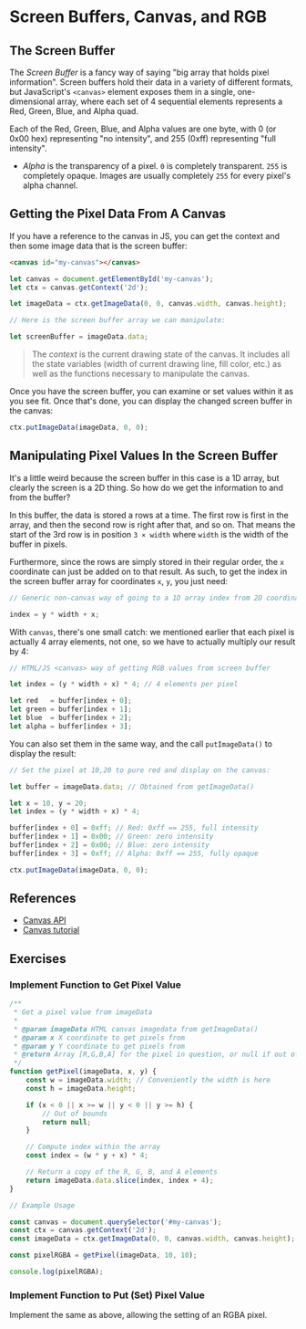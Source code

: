 # Screen Buffers, Canvas, and RGB


## The Screen Buffer

The *Screen Buffer* is a fancy way of saying "big array that holds pixel
information". Screen buffers hold their data in a variety of different
formats, but JavaScript's `<canvas>` element exposes them in a single,
one-dimensional array, where each set of 4 sequential elements
represents a Red, Green, Blue, and Alpha quad.

Each of the Red, Green, Blue, and Alpha values are one byte, with 0 (or
0x00 hex) representing "no intensity", and 255 (0xff) representing "full
intensity".

* *Alpha* is the transparency of a pixel. `0` is completely transparent. `255`
  is completely opaque. Images are usually completely `255` for every pixel's
  alpha channel.


## Getting the Pixel Data From A Canvas

If you have a reference to the canvas in JS, you can get the context and then
some image data that is the screen buffer:

```html
<canvas id="my-canvas"></canvas>
```

```javascript
let canvas = document.getElementById('my-canvas');
let ctx = canvas.getContext('2d');

let imageData = ctx.getImageData(0, 0, canvas.width, canvas.height);

// Here is the screen buffer array we can manipulate:

let screenBuffer = imageData.data;
```

> The _context_ is the current drawing state of the canvas. It includes all the
> state variables (width of current drawing line, fill color, etc.) as well as
> the functions necessary to manipulate the canvas.

Once you have the screen buffer, you can examine or set values within it
as you see fit. Once that's done, you can display the changed screen
buffer in the canvas:

```javascript
ctx.putImageData(imageData, 0, 0);
```


## Manipulating Pixel Values In the Screen Buffer

It's a little weird because the screen buffer in this case is a 1D array, but
clearly the screen is a 2D thing. So how do we get the information to and from
the buffer?

In this buffer, the data is stored a rows at a time. The first row is first in
the array, and then the second row is right after that, and so on. That means
the start of the 3rd row is in position `3 × width` where `width` is the width
of the buffer in pixels.

Furthermore, since the rows are simply stored in their regular order, the `x`
coordinate can just be added on to that result. As such, to get the index in the
screen buffer array for coordinates `x`, `y`, you just need:

```javascript
// Generic non-canvas way of going to a 1D array index from 2D coordinates:

index = y * width + x;
```

With `canvas`, there's one small catch: we mentioned earlier that each
pixel is actually 4 array elements, not one, so we have to actually
multiply our result by 4:

```javascript
// HTML/JS <canvas> way of getting RGB values from screen buffer

let index = (y * width + x) * 4; // 4 elements per pixel

let red   = buffer[index + 0];
let green = buffer[index + 1];
let blue  = buffer[index + 2];
let alpha = buffer[index + 3];
```

You can also set them in the same way, and the call `putImageData()` to display the result:

```javascript
// Set the pixel at 10,20 to pure red and display on the canvas:

let buffer = imageData.data; // Obtained from getImageData()

let x = 10, y = 20;
let index = (y * width + x) * 4;

buffer[index + 0] = 0xff; // Red: 0xff == 255, full intensity
buffer[index + 1] = 0x00; // Green: zero intensity
buffer[index + 2] = 0x00; // Blue: zero intensity
buffer[index + 3] = 0xff; // Alpha: 0xff == 255, fully opaque

ctx.putImageData(imageData, 0, 0);
```

## References

* [Canvas API](https://developer.mozilla.org/en-US/docs/Web/API/Canvas_API)
* [Canvas tutorial](https://developer.mozilla.org/en-US/docs/Web/API/Canvas_API/Tutorial)


## Exercises

### Implement Function to Get Pixel Value

```javascript
/**
 * Get a pixel value from imageData
 *
 * @param imageData HTML canvas imagedata from getImageData()
 * @param x X coordinate to get pixels from
 * @param y Y coordinate to get pixels from
 * @return Array [R,G,B,A] for the pixel in question, or null if out of bounds
 */
function getPixel(imageData, x, y) {
    const w = imageData.width; // Conveniently the width is here
    const h = imageData.height;

    if (x < 0 || x >= w || y < 0 || y >= h) {
        // Out of bounds
        return null;
    }

    // Compute index within the array
    const index = (w * y + x) * 4;

    // Return a copy of the R, G, B, and A elements
    return imageData.data.slice(index, index + 4);
}

// Example Usage

const canvas = document.querySelector('#my-canvas');
const ctx = canvas.getContext('2d');
const imageData = ctx.getImageData(0, 0, canvas.width, canvas.height);

const pixelRGBA = getPixel(imageData, 10, 10);

console.log(pixelRGBA);
```

### Implement Function to Put (Set) Pixel Value

Implement the same as above, allowing the setting of an RGBA pixel.